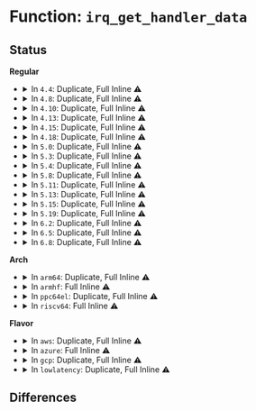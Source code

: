 # Function: <code>irq_get_handler_data</code>

## Status
<b>Regular</b>
<ul>
<li>
<details>
<summary>In <code>4.4</code>: Duplicate, Full Inline ⚠️</summary>

**Collision:** Static Duplication

**Inline:** Full

**Transformation:** False

**Instances:**

```
In drivers/pci/htirq.c (ffffffff81455646)
Location: include/linux/irq.h:630
Inline: True
Inline callers:
  - drivers/pci/htirq.c:write_ht_irq_msg
  - drivers/pci/htirq.c:fetch_ht_irq_msg
```
```
In drivers/xen/events/events_base.c (ffffffff814c78bc)
Location: include/linux/irq.h:630
Inline: True
Inline callers:
  - drivers/xen/events/events_base.c:xen_test_irq_shared
  - drivers/xen/events/events_base.c:xen_free_irq
  - drivers/xen/events/events_base.c:pirq_query_unmask
  - drivers/xen/events/events_base.c:xen_irq_info_ipi_setup
  - drivers/xen/events/events_base.c:xen_irq_info_virq_setup
  - drivers/xen/events/events_base.c:xen_irq_info_evtchn_setup
  - drivers/xen/events/events_base.c:evtchn_make_refcounted
  - drivers/xen/events/events_base.c:evtchn_get
  - drivers/xen/events/events_base.c:bind_evtchn_to_cpu
  - drivers/xen/events/events_base.c:evtchn_from_irq
  - drivers/xen/events/events_base.c:__startup_pirq
  - drivers/xen/events/events_base.c:__unbind_from_irq
  - drivers/xen/events/events_base.c:__unbind_from_irq
  - drivers/xen/events/events_base.c:__unbind_from_irq
  - drivers/xen/events/events_base.c:__unbind_from_irq
  - drivers/xen/events/events_base.c:bind_evtchn_to_irq
  - drivers/xen/events/events_base.c:unbind_from_irqhandler
  - drivers/xen/events/events_base.c:cpu_from_evtchn
  - drivers/xen/events/events_base.c:xen_bind_pirq_gsi_to_irq
  - drivers/xen/events/events_base.c:xen_bind_pirq_msi_to_irq
  - drivers/xen/events/events_base.c:xen_destroy_irq
  - drivers/xen/events/events_base.c:bind_virq_to_irq
  - drivers/xen/events/events_base.c:bind_ipi_to_irqhandler
  - drivers/xen/events/events_base.c:rebind_evtchn_irq
```
```
In drivers/iommu/dmar.c (ffffffff8153528c)
Location: include/linux/irq.h:630
Inline: True
Inline callers:
  - drivers/iommu/dmar.c:dmar_msi_write
  - drivers/iommu/dmar.c:dmar_msi_read
```
```
In drivers/mfd/twl4030-irq.c (ffffffff81588625)
Location: include/linux/irq.h:630
Inline: True
Inline callers:
  - drivers/mfd/twl4030-irq.c:handle_twl4030_sih
```
</details>
</li>
<li>
<details>
<summary>In <code>4.8</code>: Duplicate, Full Inline ⚠️</summary>

**Collision:** Static Duplication

**Inline:** Full

**Transformation:** False

**Instances:**

```
In drivers/pci/htirq.c (ffffffff814a236d)
Location: include/linux/irq.h:659
Inline: True
Inline callers:
  - drivers/pci/htirq.c:fetch_ht_irq_msg
  - drivers/pci/htirq.c:write_ht_irq_msg
```
```
In drivers/xen/events/events_base.c (ffffffff8151832c)
Location: include/linux/irq.h:659
Inline: True
Inline callers:
  - drivers/xen/events/events_base.c:xen_test_irq_shared
  - drivers/xen/events/events_base.c:rebind_evtchn_irq
  - drivers/xen/events/events_base.c:evtchn_get
  - drivers/xen/events/events_base.c:evtchn_make_refcounted
  - drivers/xen/events/events_base.c:unbind_from_irqhandler
  - drivers/xen/events/events_base.c:bind_ipi_to_irqhandler
  - drivers/xen/events/events_base.c:bind_virq_to_irq
  - drivers/xen/events/events_base.c:bind_evtchn_to_irq
  - drivers/xen/events/events_base.c:xen_destroy_irq
  - drivers/xen/events/events_base.c:xen_bind_pirq_msi_to_irq
  - drivers/xen/events/events_base.c:xen_bind_pirq_gsi_to_irq
  - drivers/xen/events/events_base.c:__unbind_from_irq
  - drivers/xen/events/events_base.c:__unbind_from_irq
  - drivers/xen/events/events_base.c:__unbind_from_irq
  - drivers/xen/events/events_base.c:__unbind_from_irq
  - drivers/xen/events/events_base.c:__startup_pirq
  - drivers/xen/events/events_base.c:pirq_query_unmask
  - drivers/xen/events/events_base.c:xen_free_irq
  - drivers/xen/events/events_base.c:bind_evtchn_to_cpu
  - drivers/xen/events/events_base.c:cpu_from_evtchn
  - drivers/xen/events/events_base.c:evtchn_from_irq
  - drivers/xen/events/events_base.c:xen_irq_info_virq_setup
  - drivers/xen/events/events_base.c:xen_irq_info_ipi_setup
  - drivers/xen/events/events_base.c:xen_irq_info_evtchn_setup
```
```
In drivers/iommu/dmar.c (ffffffff81589bfc)
Location: include/linux/irq.h:659
Inline: True
Inline callers:
  - drivers/iommu/dmar.c:dmar_msi_read
  - drivers/iommu/dmar.c:dmar_msi_write
```
```
In drivers/mfd/twl4030-irq.c (ffffffff815dd6a5)
Location: include/linux/irq.h:659
Inline: True
Inline callers:
  - drivers/mfd/twl4030-irq.c:handle_twl4030_sih
```
</details>
</li>
<li>
<details>
<summary>In <code>4.10</code>: Duplicate, Full Inline ⚠️</summary>

**Collision:** Static Duplication

**Inline:** Full

**Transformation:** False

**Instances:**

```
In drivers/pci/htirq.c (ffffffff814c3fbd)
Location: include/linux/irq.h:676
Inline: True
Inline callers:
  - drivers/pci/htirq.c:fetch_ht_irq_msg
  - drivers/pci/htirq.c:write_ht_irq_msg
```
```
In drivers/xen/events/events_base.c (ffffffff8154483c)
Location: include/linux/irq.h:676
Inline: True
Inline callers:
  - drivers/xen/events/events_base.c:xen_test_irq_shared
  - drivers/xen/events/events_base.c:rebind_evtchn_irq
  - drivers/xen/events/events_base.c:evtchn_get
  - drivers/xen/events/events_base.c:evtchn_make_refcounted
  - drivers/xen/events/events_base.c:unbind_from_irqhandler
  - drivers/xen/events/events_base.c:bind_ipi_to_irqhandler
  - drivers/xen/events/events_base.c:bind_virq_to_irq
  - drivers/xen/events/events_base.c:bind_evtchn_to_irq
  - drivers/xen/events/events_base.c:xen_destroy_irq
  - drivers/xen/events/events_base.c:xen_bind_pirq_msi_to_irq
  - drivers/xen/events/events_base.c:xen_bind_pirq_gsi_to_irq
  - drivers/xen/events/events_base.c:__unbind_from_irq
  - drivers/xen/events/events_base.c:__unbind_from_irq
  - drivers/xen/events/events_base.c:__unbind_from_irq
  - drivers/xen/events/events_base.c:__unbind_from_irq
  - drivers/xen/events/events_base.c:__startup_pirq
  - drivers/xen/events/events_base.c:pirq_query_unmask
  - drivers/xen/events/events_base.c:xen_free_irq
  - drivers/xen/events/events_base.c:bind_evtchn_to_cpu
  - drivers/xen/events/events_base.c:cpu_from_evtchn
  - drivers/xen/events/events_base.c:evtchn_from_irq
  - drivers/xen/events/events_base.c:xen_irq_info_virq_setup
  - drivers/xen/events/events_base.c:xen_irq_info_ipi_setup
  - drivers/xen/events/events_base.c:xen_irq_info_evtchn_setup
```
```
In drivers/iommu/dmar.c (ffffffff815b72ac)
Location: include/linux/irq.h:676
Inline: True
Inline callers:
  - drivers/iommu/dmar.c:dmar_msi_read
  - drivers/iommu/dmar.c:dmar_msi_write
```
```
In drivers/mfd/twl4030-irq.c (ffffffff8160a335)
Location: include/linux/irq.h:676
Inline: True
Inline callers:
  - drivers/mfd/twl4030-irq.c:handle_twl4030_sih
```
</details>
</li>
<li>
<details>
<summary>In <code>4.13</code>: Duplicate, Full Inline ⚠️</summary>

**Collision:** Static Duplication

**Inline:** Full

**Transformation:** False

**Instances:**

```
In drivers/pci/htirq.c (ffffffff814ce25d)
Location: include/linux/irq.h:726
Inline: True
Inline callers:
  - drivers/pci/htirq.c:fetch_ht_irq_msg
  - drivers/pci/htirq.c:write_ht_irq_msg
```
```
In drivers/xen/events/events_base.c (ffffffff8155863c)
Location: include/linux/irq.h:726
Inline: True
Inline callers:
  - drivers/xen/events/events_base.c:xen_test_irq_shared
  - drivers/xen/events/events_base.c:rebind_evtchn_irq
  - drivers/xen/events/events_base.c:evtchn_get
  - drivers/xen/events/events_base.c:evtchn_make_refcounted
  - drivers/xen/events/events_base.c:unbind_from_irqhandler
  - drivers/xen/events/events_base.c:bind_ipi_to_irqhandler
  - drivers/xen/events/events_base.c:bind_virq_to_irq
  - drivers/xen/events/events_base.c:bind_evtchn_to_irq
  - drivers/xen/events/events_base.c:xen_destroy_irq
  - drivers/xen/events/events_base.c:xen_bind_pirq_msi_to_irq
  - drivers/xen/events/events_base.c:xen_bind_pirq_gsi_to_irq
  - drivers/xen/events/events_base.c:__unbind_from_irq
  - drivers/xen/events/events_base.c:__unbind_from_irq
  - drivers/xen/events/events_base.c:__unbind_from_irq
  - drivers/xen/events/events_base.c:__unbind_from_irq
  - drivers/xen/events/events_base.c:__startup_pirq
  - drivers/xen/events/events_base.c:pirq_query_unmask
  - drivers/xen/events/events_base.c:xen_free_irq
  - drivers/xen/events/events_base.c:bind_evtchn_to_cpu
  - drivers/xen/events/events_base.c:cpu_from_evtchn
  - drivers/xen/events/events_base.c:evtchn_from_irq
  - drivers/xen/events/events_base.c:xen_irq_info_virq_setup
  - drivers/xen/events/events_base.c:xen_irq_info_ipi_setup
  - drivers/xen/events/events_base.c:xen_irq_info_evtchn_setup
```
```
In drivers/iommu/dmar.c (ffffffff815cd08e)
Location: include/linux/irq.h:726
Inline: True
Inline callers:
  - drivers/iommu/dmar.c:dmar_msi_read
  - drivers/iommu/dmar.c:dmar_msi_write
```
```
In drivers/mfd/twl4030-irq.c (ffffffff8161e448)
Location: include/linux/irq.h:726
Inline: True
Inline callers:
  - drivers/mfd/twl4030-irq.c:handle_twl4030_sih
```
</details>
</li>
<li>
<details>
<summary>In <code>4.15</code>: Duplicate, Full Inline ⚠️</summary>

**Collision:** Static Duplication

**Inline:** Full

**Transformation:** False

**Instances:**

```
In drivers/xen/events/events_base.c (ffffffff815bca7c)
Location: include/linux/irq.h:755
Inline: True
Inline callers:
  - drivers/xen/events/events_base.c:xen_test_irq_shared
  - drivers/xen/events/events_base.c:rebind_evtchn_irq
  - drivers/xen/events/events_base.c:evtchn_get
  - drivers/xen/events/events_base.c:evtchn_make_refcounted
  - drivers/xen/events/events_base.c:unbind_from_irqhandler
  - drivers/xen/events/events_base.c:bind_ipi_to_irqhandler
  - drivers/xen/events/events_base.c:bind_virq_to_irq
  - drivers/xen/events/events_base.c:bind_evtchn_to_irq
  - drivers/xen/events/events_base.c:xen_destroy_irq
  - drivers/xen/events/events_base.c:xen_bind_pirq_msi_to_irq
  - drivers/xen/events/events_base.c:xen_bind_pirq_gsi_to_irq
  - drivers/xen/events/events_base.c:__unbind_from_irq
  - drivers/xen/events/events_base.c:__unbind_from_irq
  - drivers/xen/events/events_base.c:__unbind_from_irq
  - drivers/xen/events/events_base.c:__unbind_from_irq
  - drivers/xen/events/events_base.c:__startup_pirq
  - drivers/xen/events/events_base.c:pirq_query_unmask
  - drivers/xen/events/events_base.c:xen_free_irq
  - drivers/xen/events/events_base.c:bind_evtchn_to_cpu
  - drivers/xen/events/events_base.c:cpu_from_evtchn
  - drivers/xen/events/events_base.c:evtchn_from_irq
  - drivers/xen/events/events_base.c:xen_irq_info_virq_setup
  - drivers/xen/events/events_base.c:xen_irq_info_ipi_setup
  - drivers/xen/events/events_base.c:xen_irq_info_evtchn_setup
```
```
In drivers/iommu/dmar.c (ffffffff81633e8e)
Location: include/linux/irq.h:755
Inline: True
Inline callers:
  - drivers/iommu/dmar.c:dmar_msi_read
  - drivers/iommu/dmar.c:dmar_msi_write
```
```
In drivers/mfd/twl4030-irq.c (ffffffff81686c88)
Location: include/linux/irq.h:755
Inline: True
Inline callers:
  - drivers/mfd/twl4030-irq.c:handle_twl4030_sih
```
</details>
</li>
<li>
<details>
<summary>In <code>4.18</code>: Duplicate, Full Inline ⚠️</summary>

**Collision:** Static Duplication

**Inline:** Full

**Transformation:** False

**Instances:**

```
In drivers/xen/events/events_base.c (ffffffff815f512c)
Location: include/linux/irq.h:757
Inline: True
Inline callers:
  - drivers/xen/events/events_base.c:xen_test_irq_shared
  - drivers/xen/events/events_base.c:rebind_evtchn_irq
  - drivers/xen/events/events_base.c:evtchn_get
  - drivers/xen/events/events_base.c:evtchn_make_refcounted
  - drivers/xen/events/events_base.c:unbind_from_irqhandler
  - drivers/xen/events/events_base.c:bind_ipi_to_irqhandler
  - drivers/xen/events/events_base.c:bind_virq_to_irq
  - drivers/xen/events/events_base.c:bind_evtchn_to_irq
  - drivers/xen/events/events_base.c:xen_destroy_irq
  - drivers/xen/events/events_base.c:xen_bind_pirq_msi_to_irq
  - drivers/xen/events/events_base.c:xen_bind_pirq_gsi_to_irq
  - drivers/xen/events/events_base.c:__unbind_from_irq
  - drivers/xen/events/events_base.c:__unbind_from_irq
  - drivers/xen/events/events_base.c:__unbind_from_irq
  - drivers/xen/events/events_base.c:__startup_pirq
  - drivers/xen/events/events_base.c:pirq_query_unmask
  - drivers/xen/events/events_base.c:xen_free_irq
  - drivers/xen/events/events_base.c:bind_evtchn_to_cpu
  - drivers/xen/events/events_base.c:cpu_from_evtchn
  - drivers/xen/events/events_base.c:evtchn_from_irq
  - drivers/xen/events/events_base.c:xen_irq_info_virq_setup
  - drivers/xen/events/events_base.c:xen_irq_info_ipi_setup
  - drivers/xen/events/events_base.c:xen_irq_info_evtchn_setup
```
```
In drivers/iommu/dmar.c (ffffffff8166f015)
Location: include/linux/irq.h:757
Inline: True
Inline callers:
  - drivers/iommu/dmar.c:dmar_msi_read
  - drivers/iommu/dmar.c:dmar_msi_write
```
```
In drivers/mfd/twl4030-irq.c (ffffffff816c2dc5)
Location: include/linux/irq.h:757
Inline: True
Inline callers:
  - drivers/mfd/twl4030-irq.c:handle_twl4030_sih
```
</details>
</li>
<li>
<details>
<summary>In <code>5.0</code>: Duplicate, Full Inline ⚠️</summary>

**Collision:** Static Duplication

**Inline:** Full

**Transformation:** False

**Instances:**

```
In drivers/xen/events/events_base.c (ffffffff8161021c)
Location: include/linux/irq.h:758
Inline: True
Inline callers:
  - drivers/xen/events/events_base.c:xen_test_irq_shared
  - drivers/xen/events/events_base.c:rebind_evtchn_irq
  - drivers/xen/events/events_base.c:evtchn_get
  - drivers/xen/events/events_base.c:evtchn_make_refcounted
  - drivers/xen/events/events_base.c:unbind_from_irqhandler
  - drivers/xen/events/events_base.c:bind_ipi_to_irqhandler
  - drivers/xen/events/events_base.c:bind_virq_to_irq
  - drivers/xen/events/events_base.c:bind_evtchn_to_irq
  - drivers/xen/events/events_base.c:xen_destroy_irq
  - drivers/xen/events/events_base.c:xen_bind_pirq_msi_to_irq
  - drivers/xen/events/events_base.c:xen_bind_pirq_gsi_to_irq
  - drivers/xen/events/events_base.c:__unbind_from_irq
  - drivers/xen/events/events_base.c:__unbind_from_irq
  - drivers/xen/events/events_base.c:__unbind_from_irq
  - drivers/xen/events/events_base.c:__startup_pirq
  - drivers/xen/events/events_base.c:pirq_query_unmask
  - drivers/xen/events/events_base.c:xen_free_irq
  - drivers/xen/events/events_base.c:bind_evtchn_to_cpu
  - drivers/xen/events/events_base.c:cpu_from_evtchn
  - drivers/xen/events/events_base.c:evtchn_from_irq
  - drivers/xen/events/events_base.c:xen_irq_info_virq_setup
  - drivers/xen/events/events_base.c:xen_irq_info_ipi_setup
  - drivers/xen/events/events_base.c:xen_irq_info_evtchn_setup
```
```
In drivers/iommu/dmar.c (ffffffff8168d575)
Location: include/linux/irq.h:758
Inline: True
Inline callers:
  - drivers/iommu/dmar.c:dmar_msi_read
  - drivers/iommu/dmar.c:dmar_msi_write
```
```
In drivers/mfd/twl4030-irq.c (ffffffff816e41c5)
Location: include/linux/irq.h:758
Inline: True
Inline callers:
  - drivers/mfd/twl4030-irq.c:handle_twl4030_sih
```
</details>
</li>
<li>
<details>
<summary>In <code>5.3</code>: Duplicate, Full Inline ⚠️</summary>

**Collision:** Static Duplication

**Inline:** Full

**Transformation:** False

**Instances:**

```
In drivers/xen/events/events_base.c (ffffffff81643e8c)
Location: include/linux/irq.h:771
Inline: True
Inline callers:
  - drivers/xen/events/events_base.c:xen_test_irq_shared
  - drivers/xen/events/events_base.c:rebind_evtchn_irq
  - drivers/xen/events/events_base.c:evtchn_get
  - drivers/xen/events/events_base.c:evtchn_make_refcounted
  - drivers/xen/events/events_base.c:unbind_from_irqhandler
  - drivers/xen/events/events_base.c:bind_ipi_to_irqhandler
  - drivers/xen/events/events_base.c:bind_virq_to_irq
  - drivers/xen/events/events_base.c:bind_evtchn_to_irq
  - drivers/xen/events/events_base.c:xen_destroy_irq
  - drivers/xen/events/events_base.c:xen_bind_pirq_msi_to_irq
  - drivers/xen/events/events_base.c:xen_bind_pirq_gsi_to_irq
  - drivers/xen/events/events_base.c:__unbind_from_irq
  - drivers/xen/events/events_base.c:__unbind_from_irq
  - drivers/xen/events/events_base.c:__unbind_from_irq
  - drivers/xen/events/events_base.c:__startup_pirq
  - drivers/xen/events/events_base.c:xen_free_irq
  - drivers/xen/events/events_base.c:bind_evtchn_to_cpu
  - drivers/xen/events/events_base.c:cpu_from_evtchn
  - drivers/xen/events/events_base.c:evtchn_from_irq
  - drivers/xen/events/events_base.c:xen_irq_info_virq_setup
  - drivers/xen/events/events_base.c:xen_irq_info_ipi_setup
  - drivers/xen/events/events_base.c:xen_irq_info_evtchn_setup
```
```
In drivers/iommu/dmar.c (ffffffff816c4f75)
Location: include/linux/irq.h:771
Inline: True
Inline callers:
  - drivers/iommu/dmar.c:dmar_msi_read
  - drivers/iommu/dmar.c:dmar_msi_write
```
```
In drivers/mfd/twl4030-irq.c (ffffffff8171d855)
Location: include/linux/irq.h:771
Inline: True
Inline callers:
  - drivers/mfd/twl4030-irq.c:handle_twl4030_sih
```
</details>
</li>
<li>
<details>
<summary>In <code>5.4</code>: Duplicate, Full Inline ⚠️</summary>

**Collision:** Static Duplication

**Inline:** Full

**Transformation:** False

**Instances:**

```
In drivers/xen/events/events_base.c (ffffffff8166643c)
Location: include/linux/irq.h:789
Inline: True
Inline callers:
  - drivers/xen/events/events_base.c:xen_test_irq_shared
  - drivers/xen/events/events_base.c:rebind_evtchn_irq
  - drivers/xen/events/events_base.c:evtchn_get
  - drivers/xen/events/events_base.c:evtchn_make_refcounted
  - drivers/xen/events/events_base.c:unbind_from_irqhandler
  - drivers/xen/events/events_base.c:bind_ipi_to_irqhandler
  - drivers/xen/events/events_base.c:bind_virq_to_irq
  - drivers/xen/events/events_base.c:bind_evtchn_to_irq
  - drivers/xen/events/events_base.c:xen_destroy_irq
  - drivers/xen/events/events_base.c:xen_bind_pirq_msi_to_irq
  - drivers/xen/events/events_base.c:xen_bind_pirq_gsi_to_irq
  - drivers/xen/events/events_base.c:__unbind_from_irq
  - drivers/xen/events/events_base.c:__unbind_from_irq
  - drivers/xen/events/events_base.c:__unbind_from_irq
  - drivers/xen/events/events_base.c:__startup_pirq
  - drivers/xen/events/events_base.c:xen_free_irq
  - drivers/xen/events/events_base.c:bind_evtchn_to_cpu
  - drivers/xen/events/events_base.c:cpu_from_evtchn
  - drivers/xen/events/events_base.c:evtchn_from_irq
  - drivers/xen/events/events_base.c:xen_irq_info_virq_setup
  - drivers/xen/events/events_base.c:xen_irq_info_ipi_setup
  - drivers/xen/events/events_base.c:xen_irq_info_evtchn_setup
```
```
In drivers/iommu/dmar.c (ffffffff816e7ea5)
Location: include/linux/irq.h:789
Inline: True
Inline callers:
  - drivers/iommu/dmar.c:dmar_msi_read
  - drivers/iommu/dmar.c:dmar_msi_write
```
```
In drivers/mfd/twl4030-irq.c (ffffffff81741b25)
Location: include/linux/irq.h:789
Inline: True
Inline callers:
  - drivers/mfd/twl4030-irq.c:handle_twl4030_sih
```
</details>
</li>
<li>
<details>
<summary>In <code>5.8</code>: Duplicate, Full Inline ⚠️</summary>

**Collision:** Static Duplication

**Inline:** Full

**Transformation:** False

**Instances:**

```
In drivers/iommu/intel/dmar.c (ffffffff8179e9e5)
Location: include/linux/irq.h:819
Inline: True
Inline callers:
  - drivers/iommu/intel/dmar.c:dmar_msi_read
  - drivers/iommu/intel/dmar.c:dmar_msi_write
```
```
In drivers/mfd/twl4030-irq.c (ffffffff817ff645)
Location: include/linux/irq.h:819
Inline: True
Inline callers:
  - drivers/mfd/twl4030-irq.c:handle_twl4030_sih
```
</details>
</li>
<li>
<details>
<summary>In <code>5.11</code>: Duplicate, Full Inline ⚠️</summary>

**Collision:** Static Duplication

**Inline:** Full

**Transformation:** False

**Instances:**

```
In drivers/iommu/intel/dmar.c (ffffffff817ac742)
Location: include/linux/irq.h:832
Inline: True
Inline callers:
  - drivers/iommu/intel/dmar.c:dmar_msi_read
  - drivers/iommu/intel/dmar.c:dmar_msi_write
```
```
In drivers/mfd/twl4030-irq.c (ffffffff818108e5)
Location: include/linux/irq.h:832
Inline: True
Inline callers:
  - drivers/mfd/twl4030-irq.c:handle_twl4030_sih
```
</details>
</li>
<li>
<details>
<summary>In <code>5.13</code>: Duplicate, Full Inline ⚠️</summary>

**Collision:** Static Duplication

**Inline:** Full

**Transformation:** False

**Instances:**

```
In drivers/iommu/intel/dmar.c (ffffffff8178f612)
Location: include/linux/irq.h:834
Inline: True
Inline callers:
  - drivers/iommu/intel/dmar.c:dmar_msi_read
  - drivers/iommu/intel/dmar.c:dmar_msi_write
```
```
In drivers/mfd/twl4030-irq.c (ffffffff817f5073)
Location: include/linux/irq.h:834
Inline: True
Inline callers:
  - drivers/mfd/twl4030-irq.c:handle_twl4030_sih
```
</details>
</li>
<li>
<details>
<summary>In <code>5.15</code>: Duplicate, Full Inline ⚠️</summary>

**Collision:** Static Duplication

**Inline:** Full

**Transformation:** False

**Instances:**

```
In drivers/iommu/intel/dmar.c (ffffffff81816f32)
Location: include/linux/irq.h:836
Inline: True
Inline callers:
  - drivers/iommu/intel/dmar.c:dmar_msi_read
  - drivers/iommu/intel/dmar.c:dmar_msi_write
```
```
In drivers/mfd/twl4030-irq.c (ffffffff8187e113)
Location: include/linux/irq.h:836
Inline: True
Inline callers:
  - drivers/mfd/twl4030-irq.c:handle_twl4030_sih
```
</details>
</li>
<li>
<details>
<summary>In <code>5.19</code>: Duplicate, Full Inline ⚠️</summary>

**Collision:** Static Duplication

**Inline:** Full

**Transformation:** False

**Instances:**

```
In drivers/iommu/intel/dmar.c (ffffffff81957f62)
Location: include/linux/irq.h:840
Inline: True
Inline callers:
  - drivers/iommu/intel/dmar.c:dmar_msi_read
  - drivers/iommu/intel/dmar.c:dmar_msi_write
```
```
In drivers/mfd/twl4030-irq.c (ffffffff819c65e3)
Location: include/linux/irq.h:840
Inline: True
Inline callers:
  - drivers/mfd/twl4030-irq.c:handle_twl4030_sih
```
</details>
</li>
<li>
<details>
<summary>In <code>6.2</code>: Duplicate, Full Inline ⚠️</summary>

**Collision:** Static Duplication

**Inline:** Full

**Transformation:** False

**Instances:**

```
In drivers/iommu/intel/dmar.c (ffffffff81abef62)
Location: include/linux/irq.h:842
Inline: True
Inline callers:
  - drivers/iommu/intel/dmar.c:dmar_msi_read
  - drivers/iommu/intel/dmar.c:dmar_msi_write
```
```
In drivers/mfd/twl4030-irq.c (ffffffff81b3d063)
Location: include/linux/irq.h:842
Inline: True
Inline callers:
  - drivers/mfd/twl4030-irq.c:handle_twl4030_sih
```
</details>
</li>
<li>
<details>
<summary>In <code>6.5</code>: Duplicate, Full Inline ⚠️</summary>

**Collision:** Static Duplication

**Inline:** Full

**Transformation:** False

**Instances:**

```
In drivers/iommu/intel/dmar.c (ffffffff81b0b937)
Location: include/linux/irq.h:855
Inline: True
Inline callers:
  - drivers/iommu/intel/dmar.c:dmar_msi_read
  - drivers/iommu/intel/dmar.c:dmar_msi_write
```
```
In drivers/mfd/twl4030-irq.c (ffffffff81b904d3)
Location: include/linux/irq.h:855
Inline: True
Inline callers:
  - drivers/mfd/twl4030-irq.c:handle_twl4030_sih
```
</details>
</li>
<li>
<details>
<summary>In <code>6.8</code>: Duplicate, Full Inline ⚠️</summary>

**Collision:** Static Duplication

**Inline:** Full

**Transformation:** False

**Instances:**

```
In drivers/iommu/intel/dmar.c (ffffffff81b5fa17)
Location: include/linux/irq.h:837
Inline: True
Inline callers:
  - drivers/iommu/intel/dmar.c:dmar_msi_read
  - drivers/iommu/intel/dmar.c:dmar_msi_write
```
```
In drivers/mfd/twl4030-irq.c (ffffffff81be4443)
Location: include/linux/irq.h:837
Inline: True
Inline callers:
  - drivers/mfd/twl4030-irq.c:handle_twl4030_sih
```
</details>
</li>
</ul>
<b>Arch</b>
<ul>
<li>
<details>
<summary>In <code>arm64</code>: Duplicate, Full Inline ⚠️</summary>

**Collision:** Static Duplication

**Inline:** Full

**Transformation:** False

**Instances:**

```
In drivers/xen/events/events_base.c (ffff80001082fdf8)
Location: include/linux/irq.h:789
Inline: True
Inline callers:
  - drivers/xen/events/events_base.c:xen_test_irq_shared
  - drivers/xen/events/events_base.c:rebind_evtchn_irq
  - drivers/xen/events/events_base.c:evtchn_get
  - drivers/xen/events/events_base.c:evtchn_make_refcounted
  - drivers/xen/events/events_base.c:unbind_from_irqhandler
  - drivers/xen/events/events_base.c:bind_ipi_to_irqhandler
  - drivers/xen/events/events_base.c:bind_virq_to_irq
  - drivers/xen/events/events_base.c:bind_evtchn_to_irq
  - drivers/xen/events/events_base.c:xen_destroy_irq
  - drivers/xen/events/events_base.c:xen_bind_pirq_msi_to_irq
  - drivers/xen/events/events_base.c:xen_bind_pirq_gsi_to_irq
  - drivers/xen/events/events_base.c:__unbind_from_irq
  - drivers/xen/events/events_base.c:__unbind_from_irq
  - drivers/xen/events/events_base.c:__unbind_from_irq
  - drivers/xen/events/events_base.c:__startup_pirq
  - drivers/xen/events/events_base.c:xen_free_irq
  - drivers/xen/events/events_base.c:bind_evtchn_to_cpu
  - drivers/xen/events/events_base.c:cpu_from_evtchn
  - drivers/xen/events/events_base.c:evtchn_from_irq
  - drivers/xen/events/events_base.c:xen_irq_info_virq_setup
  - drivers/xen/events/events_base.c:xen_irq_info_ipi_setup
  - drivers/xen/events/events_base.c:xen_irq_info_evtchn_setup
```
```
In drivers/mfd/twl4030-irq.c (ffff80001093d2f0)
Location: include/linux/irq.h:789
Inline: True
Inline callers:
  - drivers/mfd/twl4030-irq.c:handle_twl4030_sih
```
</details>
</li>
<li>
<details>
<summary>In <code>armhf</code>: Full Inline ⚠️</summary>

**Collision:** Unique Static

**Inline:** Full

**Transformation:** False

**Instances:**

```
In drivers/mfd/twl4030-irq.c (c0a25d74)
Location: include/linux/irq.h:789
Inline: True
Inline callers:
  - drivers/mfd/twl4030-irq.c:handle_twl4030_sih
```
</details>
</li>
<li>
<details>
<summary>In <code>ppc64el</code>: Duplicate, Full Inline ⚠️</summary>

**Collision:** Static Duplication

**Inline:** Full

**Transformation:** False

**Instances:**

```
In arch/powerpc/sysdev/xive/common.c (c0000000000bd450)
Location: include/linux/irq.h:789
Inline: True
Inline callers:
  - arch/powerpc/sysdev/xive/common.c:xive_irq_domain_unmap
```
```
In drivers/mfd/twl4030-irq.c (c0000000009e50c8)
Location: include/linux/irq.h:789
Inline: True
Inline callers:
  - drivers/mfd/twl4030-irq.c:handle_twl4030_sih
```
</details>
</li>
<li>
<details>
<summary>In <code>riscv64</code>: Full Inline ⚠️</summary>

**Collision:** Unique Static

**Inline:** Full

**Transformation:** False

**Instances:**

```
In drivers/mfd/twl4030-irq.c (ffffffe0005b14b0)
Location: include/linux/irq.h:789
Inline: True
Inline callers:
  - drivers/mfd/twl4030-irq.c:handle_twl4030_sih
```
</details>
</li>
</ul>
<b>Flavor</b>
<ul>
<li>
<details>
<summary>In <code>aws</code>: Duplicate, Full Inline ⚠️</summary>

**Collision:** Static Duplication

**Inline:** Full

**Transformation:** False

**Instances:**

```
In drivers/xen/events/events_base.c (ffffffff8162c16c)
Location: include/linux/irq.h:789
Inline: True
Inline callers:
  - drivers/xen/events/events_base.c:xen_test_irq_shared
  - drivers/xen/events/events_base.c:rebind_evtchn_irq
  - drivers/xen/events/events_base.c:evtchn_get
  - drivers/xen/events/events_base.c:evtchn_make_refcounted
  - drivers/xen/events/events_base.c:unbind_from_irqhandler
  - drivers/xen/events/events_base.c:bind_ipi_to_irqhandler
  - drivers/xen/events/events_base.c:bind_virq_to_irq
  - drivers/xen/events/events_base.c:bind_evtchn_to_irq
  - drivers/xen/events/events_base.c:xen_destroy_irq
  - drivers/xen/events/events_base.c:xen_bind_pirq_msi_to_irq
  - drivers/xen/events/events_base.c:xen_bind_pirq_gsi_to_irq
  - drivers/xen/events/events_base.c:__unbind_from_irq
  - drivers/xen/events/events_base.c:__unbind_from_irq
  - drivers/xen/events/events_base.c:__unbind_from_irq
  - drivers/xen/events/events_base.c:__startup_pirq
  - drivers/xen/events/events_base.c:xen_free_irq
  - drivers/xen/events/events_base.c:bind_evtchn_to_cpu
  - drivers/xen/events/events_base.c:cpu_from_evtchn
  - drivers/xen/events/events_base.c:evtchn_from_irq
  - drivers/xen/events/events_base.c:xen_irq_info_virq_setup
  - drivers/xen/events/events_base.c:xen_irq_info_ipi_setup
  - drivers/xen/events/events_base.c:xen_irq_info_evtchn_setup
```
```
In drivers/iommu/dmar.c (ffffffff816ad985)
Location: include/linux/irq.h:789
Inline: True
Inline callers:
  - drivers/iommu/dmar.c:dmar_msi_read
  - drivers/iommu/dmar.c:dmar_msi_write
```
</details>
</li>
<li>
<details>
<summary>In <code>azure</code>: Full Inline ⚠️</summary>

**Collision:** Unique Static

**Inline:** Full

**Transformation:** False

**Instances:**

```
In drivers/iommu/dmar.c (ffffffff8168b2e5)
Location: include/linux/irq.h:789
Inline: True
Inline callers:
  - drivers/iommu/dmar.c:dmar_msi_read
  - drivers/iommu/dmar.c:dmar_msi_write
```
</details>
</li>
<li>
<details>
<summary>In <code>gcp</code>: Duplicate, Full Inline ⚠️</summary>

**Collision:** Static Duplication

**Inline:** Full

**Transformation:** False

**Instances:**

```
In drivers/xen/events/events_base.c (ffffffff8165a27c)
Location: include/linux/irq.h:789
Inline: True
Inline callers:
  - drivers/xen/events/events_base.c:xen_test_irq_shared
  - drivers/xen/events/events_base.c:rebind_evtchn_irq
  - drivers/xen/events/events_base.c:evtchn_get
  - drivers/xen/events/events_base.c:evtchn_make_refcounted
  - drivers/xen/events/events_base.c:unbind_from_irqhandler
  - drivers/xen/events/events_base.c:bind_ipi_to_irqhandler
  - drivers/xen/events/events_base.c:bind_virq_to_irq
  - drivers/xen/events/events_base.c:bind_evtchn_to_irq
  - drivers/xen/events/events_base.c:xen_destroy_irq
  - drivers/xen/events/events_base.c:xen_bind_pirq_msi_to_irq
  - drivers/xen/events/events_base.c:xen_bind_pirq_gsi_to_irq
  - drivers/xen/events/events_base.c:__unbind_from_irq
  - drivers/xen/events/events_base.c:__unbind_from_irq
  - drivers/xen/events/events_base.c:__unbind_from_irq
  - drivers/xen/events/events_base.c:__startup_pirq
  - drivers/xen/events/events_base.c:xen_free_irq
  - drivers/xen/events/events_base.c:bind_evtchn_to_cpu
  - drivers/xen/events/events_base.c:cpu_from_evtchn
  - drivers/xen/events/events_base.c:evtchn_from_irq
  - drivers/xen/events/events_base.c:xen_irq_info_virq_setup
  - drivers/xen/events/events_base.c:xen_irq_info_ipi_setup
  - drivers/xen/events/events_base.c:xen_irq_info_evtchn_setup
```
```
In drivers/iommu/dmar.c (ffffffff816dbb65)
Location: include/linux/irq.h:789
Inline: True
Inline callers:
  - drivers/iommu/dmar.c:dmar_msi_read
  - drivers/iommu/dmar.c:dmar_msi_write
```
```
In drivers/mfd/twl4030-irq.c (ffffffff81734fe5)
Location: include/linux/irq.h:789
Inline: True
Inline callers:
  - drivers/mfd/twl4030-irq.c:handle_twl4030_sih
```
</details>
</li>
<li>
<details>
<summary>In <code>lowlatency</code>: Duplicate, Full Inline ⚠️</summary>

**Collision:** Static Duplication

**Inline:** Full

**Transformation:** False

**Instances:**

```
In drivers/xen/events/events_base.c (ffffffff8167484c)
Location: include/linux/irq.h:789
Inline: True
Inline callers:
  - drivers/xen/events/events_base.c:xen_test_irq_shared
  - drivers/xen/events/events_base.c:rebind_evtchn_irq
  - drivers/xen/events/events_base.c:evtchn_get
  - drivers/xen/events/events_base.c:evtchn_make_refcounted
  - drivers/xen/events/events_base.c:unbind_from_irqhandler
  - drivers/xen/events/events_base.c:bind_ipi_to_irqhandler
  - drivers/xen/events/events_base.c:bind_virq_to_irq
  - drivers/xen/events/events_base.c:bind_evtchn_to_irq
  - drivers/xen/events/events_base.c:xen_destroy_irq
  - drivers/xen/events/events_base.c:xen_bind_pirq_msi_to_irq
  - drivers/xen/events/events_base.c:xen_bind_pirq_gsi_to_irq
  - drivers/xen/events/events_base.c:__unbind_from_irq
  - drivers/xen/events/events_base.c:__unbind_from_irq
  - drivers/xen/events/events_base.c:__unbind_from_irq
  - drivers/xen/events/events_base.c:__startup_pirq
  - drivers/xen/events/events_base.c:xen_free_irq
  - drivers/xen/events/events_base.c:bind_evtchn_to_cpu
  - drivers/xen/events/events_base.c:cpu_from_evtchn
  - drivers/xen/events/events_base.c:evtchn_from_irq
  - drivers/xen/events/events_base.c:xen_irq_info_virq_setup
  - drivers/xen/events/events_base.c:xen_irq_info_ipi_setup
  - drivers/xen/events/events_base.c:xen_irq_info_evtchn_setup
```
```
In drivers/iommu/dmar.c (ffffffff816f6135)
Location: include/linux/irq.h:789
Inline: True
Inline callers:
  - drivers/iommu/dmar.c:dmar_msi_read
  - drivers/iommu/dmar.c:dmar_msi_write
```
```
In drivers/mfd/twl4030-irq.c (ffffffff81750425)
Location: include/linux/irq.h:789
Inline: True
Inline callers:
  - drivers/mfd/twl4030-irq.c:handle_twl4030_sih
```
</details>
</li>
</ul>

## Differences
